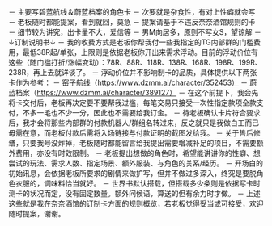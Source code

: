 － 主要写碧蓝航线＆蔚蓝档案的角色卡
－ 次要就是杂食性，有对上性癖就会写
－ 老板随时都能提案，看到就回，莫急
－ 提案请基于不违反奈奈酒馆规则的卡
－ 细节较为讲究，出卡量不大，爱信等
－ 男M向居多，原则不写女S，望谅解
－↓订制说明书↓
－ 我的收费方式是老板你帮我付一些我指定的TG内部群的门槛费用，最低38R起/单张，上限则是依据老板你开出来需求浮动。目前的浮动价位有这些（随门槛打折/涨幅变动）：78R、88R、118R、138R、168R、198R、199R、238R，再上去就详谈了。
－ 浮动价位并不影响制卡的品质，具体提供以下两张卡作为参考：
－ 窑子航线（https://www.dzmm.ai/character/352453）
－ 蔚蓝档案（https://www.dzmm.ai/character/389127）
－ 在这个前提下，我会先将卡交付后，老板再决定要不要帮我过槛，每笔交易只接受一次性指定款项全款支付，不多一毛也不少一分，因此也不需要给我订金。
－ 待老板确认卡片符合要求后，我才会将那些内部群的付款机器人/群组名转过来，反之就只是我做白工而已毋需在意，而老板付款后需将入场链接与付款证明的截图发给我。
－ 关于售后修缮，只要我号没炸掉，老板随时都能留言给我提出需要增减补足的项目，不需要额外费用，亦没有时效限制。
－ 老板提出想做的角色时，希望能讲讲你的性癖、想尝试的玩法、需求人数、指定场景、额外服装、与角色的关系/经历。
－ 开场白的初始讯息，会依据老板所要求的剧情来做扩写，但并不做过多深入，终究是要脱角色衣服的，调味料恰当就好。
－ 世界书默认搭载，但搭载多少条则是依据写卡时测卡的状况而定，没有固定数量。额外问候语，算送的但有余力时才做。
－ 上述这些就是我在奈奈酒馆的订制卡方面的规则概览，若老板觉得妥当或可接受，欢迎随时提案，谢谢。
